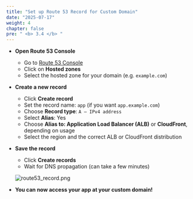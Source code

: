 ```yaml
---
title: "Set up Route 53 Record for Custom Domain"
date: "2025-07-17"
weight: 4
chapter: false
pre: " <b> 3.4 </b> "
---
```


- **Open Route 53 Console**

    - Go to [Route 53 Console](https://console.aws.amazon.com/route53/)
    - Click on **Hosted zones**
    - Select the hosted zone for your domain (e.g. `example.com`)

- **Create a new record**

    - Click **Create record**
    - Set the record name: `app` (if you want `app.example.com`)
    - Choose **Record type**: `A – IPv4 address`
    - Select **Alias**: Yes
    - Choose **Alias to: Application Load Balancer (ALB)** or **CloudFront**, depending on usage
    - Select the region and the correct ALB or CloudFront distribution

- **Save the record**

    - Click **Create records**
    - Wait for DNS propagation (can take a few minutes)

    ![route53_record.png](/images/api_gateway/route53_record.png)

- **You can now access your app at your custom domain!**
